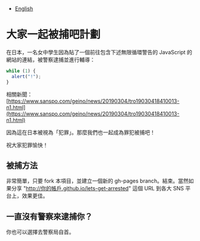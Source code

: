 - [English](README.md)

# 大家一起被捕吧計劃

在日本，一名女中學生因為貼了一個前往包含下述無限循環警告的 JavaScript 的網站的連結，被警察逮捕並進行輔導：

```js
while (1) {
  alert("!");
}
```

相關新聞：
[https://www.sanspo.com/geino/news/20190304/tro19030418410013-n1.html](https://www.sanspo.com/geino/news/20190304/tro19030418410013-n1.html)

因為這在日本被視為「犯罪」。那麼我們也一起成為罪犯被捕吧！

祝大家犯罪愉快！

## 被捕方法

非常簡單，只要 fork 本項目，並建立一個新的 gh-pages branch。結束。當然如果分享 "http://你的帳戶.github.io/lets-get-arrested" 這個 URL 到各大 SNS 平台上，效果更佳。

## 一直沒有警察來逮捕你？

你也可以選擇去警察局自首。
